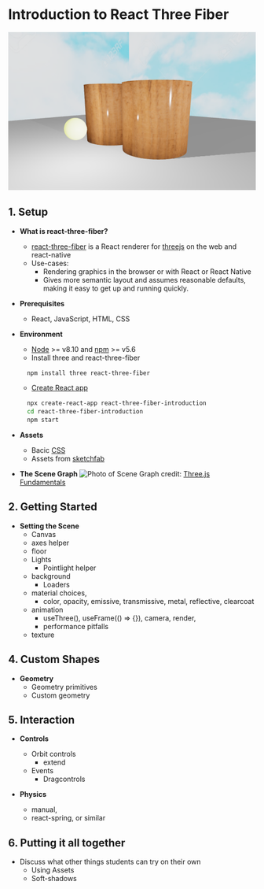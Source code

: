 # Introduction to React Three Fiber
![Preview](/public/getting_started.png)

## 1. Setup

* **What is react-three-fiber?**
  * [react-three-fiber](https://github.com/pmndrs/react-three-fiber) is a React renderer for [threejs](https://threejs.org/) on the web and react-native
  * Use-cases:
    * Rendering graphics in the browser or with React or React Native
    * Gives more semantic layout and assumes reasonable defaults, making it easy to get up and running quickly.

* **Prerequisites**
  * React, JavaScript, HTML, CSS

* **Environment**
  * [Node](https://nodejs.org/) >= v8.10 and [npm](https://www.npmjs.com/) >= v5.6
  * Install three and react-three-fiber
  ```bash
    npm install three react-three-fiber
  ```
  * [Create React app](https://reactjs.org/docs/create-a-new-react-app.html)
  ```bash
    npx create-react-app react-three-fiber-introduction
    cd react-three-fiber-introduction
    npm start
  ```
* **Assets**
  * Bacic [CSS](https://github.com/haydenlinder/react-three-fiber-intro/blob/main/src/index.css)
  * Assets from [sketchfab](https://sketchfab.com/)

* **The Scene Graph**
![Photo of Scene Graph](https://threejsfundamentals.org/threejs/lessons/resources/images/threejs-structure.svg)
credit: [Three.js Fundamentals](https://threejsfundamentals.org/threejs/lessons/threejs-fundamentals.html)

## 2. Getting Started

* **Setting the Scene**
  * Canvas
  * axes helper 
  * floor
  * Lights
    * Pointlight helper
  * background
    * Loaders
  * material choices, 
    * color, opacity, emissive, transmissive, metal, reflective, clearcoat
  * animation
    * useThree(), useFrame(() => {}), camera, render, 
    * performance pitfalls
  * texture

## 4. Custom Shapes

* **Geometry**
	* Geometry primitives
	* Custom geometry

## 5. Interaction

* **Controls**
  * Orbit controls
    * extend
  * Events
	* Dragcontrols

* **Physics**
	* manual, 
  * react-spring, or similar

## 6. Putting it all together

* Discuss what other things students can try on their own
  * Using Assets
  * Soft-shadows
